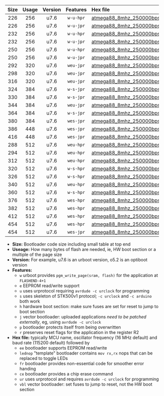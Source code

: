 |Size|Usage|Version|Features|Hex file|
|:-:|:-:|:-:|:-:|:--|
|226|256|u7.6|`w-u-hpr`|[atmega88_8mhz_250000bps_ur.hex](https://raw.githubusercontent.com/stefanrueger/urboot/main//atmega88_8mhz_250000bps_ur.hex)|
|226|256|u7.6|`w-u-jpr`|[atmega88_8mhz_250000bps_ur_vbl.hex](https://raw.githubusercontent.com/stefanrueger/urboot/main//atmega88_8mhz_250000bps_ur_vbl.hex)|
|232|256|u7.6|`w-u-hpr`|[atmega88_8mhz_250000bps_lednop_ur.hex](https://raw.githubusercontent.com/stefanrueger/urboot/main//atmega88_8mhz_250000bps_lednop_ur.hex)|
|232|256|u7.6|`w-u-jpr`|[atmega88_8mhz_250000bps_lednop_ur_vbl.hex](https://raw.githubusercontent.com/stefanrueger/urboot/main//atmega88_8mhz_250000bps_lednop_ur_vbl.hex)|
|250|256|u7.6|`w-u-hpr`|[atmega88_8mhz_250000bps_lednop_fr_ur.hex](https://raw.githubusercontent.com/stefanrueger/urboot/main//atmega88_8mhz_250000bps_lednop_fr_ur.hex)|
|250|256|u7.6|`w-u-jpr`|[atmega88_8mhz_250000bps_lednop_fr_ur_vbl.hex](https://raw.githubusercontent.com/stefanrueger/urboot/main//atmega88_8mhz_250000bps_lednop_fr_ur_vbl.hex)|
|292|320|u7.6|`weu-jpr`|[atmega88_8mhz_250000bps_ee_ur_vbl.hex](https://raw.githubusercontent.com/stefanrueger/urboot/main//atmega88_8mhz_250000bps_ee_ur_vbl.hex)|
|298|320|u7.6|`weu-jpr`|[atmega88_8mhz_250000bps_ee_lednop_ur_vbl.hex](https://raw.githubusercontent.com/stefanrueger/urboot/main//atmega88_8mhz_250000bps_ee_lednop_ur_vbl.hex)|
|316|320|u7.6|`weu-jpr`|[atmega88_8mhz_250000bps_ee_lednop_fr_ur_vbl.hex](https://raw.githubusercontent.com/stefanrueger/urboot/main//atmega88_8mhz_250000bps_ee_lednop_fr_ur_vbl.hex)|
|324|384|u7.6|`w-s-jpr`|[atmega88_8mhz_250000bps_vbl.hex](https://raw.githubusercontent.com/stefanrueger/urboot/main//atmega88_8mhz_250000bps_vbl.hex)|
|330|384|u7.6|`w-s-jpr`|[atmega88_8mhz_250000bps_lednop_vbl.hex](https://raw.githubusercontent.com/stefanrueger/urboot/main//atmega88_8mhz_250000bps_lednop_vbl.hex)|
|344|384|u7.6|`weu-jpr`|[atmega88_8mhz_250000bps_ee_lednop_fr_ce_ur_vbl.hex](https://raw.githubusercontent.com/stefanrueger/urboot/main//atmega88_8mhz_250000bps_ee_lednop_fr_ce_ur_vbl.hex)|
|364|384|u7.6|`w-s-jpr`|[atmega88_8mhz_250000bps_lednop_fr_vbl.hex](https://raw.githubusercontent.com/stefanrueger/urboot/main//atmega88_8mhz_250000bps_lednop_fr_vbl.hex)|
|380|384|u7.6|`wes-jpr`|[atmega88_8mhz_250000bps_ee_vbl.hex](https://raw.githubusercontent.com/stefanrueger/urboot/main//atmega88_8mhz_250000bps_ee_vbl.hex)|
|386|448|u7.6|`wes-jpr`|[atmega88_8mhz_250000bps_ee_lednop_vbl.hex](https://raw.githubusercontent.com/stefanrueger/urboot/main//atmega88_8mhz_250000bps_ee_lednop_vbl.hex)|
|416|448|u7.6|`wes-jpr`|[atmega88_8mhz_250000bps_ee_lednop_fr_vbl.hex](https://raw.githubusercontent.com/stefanrueger/urboot/main//atmega88_8mhz_250000bps_ee_lednop_fr_vbl.hex)|
|288|512|u7.6|`weu-hpr`|[atmega88_8mhz_250000bps_ee_ur.hex](https://raw.githubusercontent.com/stefanrueger/urboot/main//atmega88_8mhz_250000bps_ee_ur.hex)|
|294|512|u7.6|`weu-hpr`|[atmega88_8mhz_250000bps_ee_lednop_ur.hex](https://raw.githubusercontent.com/stefanrueger/urboot/main//atmega88_8mhz_250000bps_ee_lednop_ur.hex)|
|312|512|u7.6|`weu-hpr`|[atmega88_8mhz_250000bps_ee_lednop_fr_ur.hex](https://raw.githubusercontent.com/stefanrueger/urboot/main//atmega88_8mhz_250000bps_ee_lednop_fr_ur.hex)|
|320|512|u7.6|`w-s-hpr`|[atmega88_8mhz_250000bps.hex](https://raw.githubusercontent.com/stefanrueger/urboot/main//atmega88_8mhz_250000bps.hex)|
|326|512|u7.6|`w-s-hpr`|[atmega88_8mhz_250000bps_lednop.hex](https://raw.githubusercontent.com/stefanrueger/urboot/main//atmega88_8mhz_250000bps_lednop.hex)|
|340|512|u7.6|`weu-hpr`|[atmega88_8mhz_250000bps_ee_lednop_fr_ce_ur.hex](https://raw.githubusercontent.com/stefanrueger/urboot/main//atmega88_8mhz_250000bps_ee_lednop_fr_ce_ur.hex)|
|360|512|u7.6|`w-s-hpr`|[atmega88_8mhz_250000bps_lednop_fr.hex](https://raw.githubusercontent.com/stefanrueger/urboot/main//atmega88_8mhz_250000bps_lednop_fr.hex)|
|376|512|u7.6|`wes-hpr`|[atmega88_8mhz_250000bps_ee.hex](https://raw.githubusercontent.com/stefanrueger/urboot/main//atmega88_8mhz_250000bps_ee.hex)|
|382|512|u7.6|`wes-hpr`|[atmega88_8mhz_250000bps_ee_lednop.hex](https://raw.githubusercontent.com/stefanrueger/urboot/main//atmega88_8mhz_250000bps_ee_lednop.hex)|
|412|512|u7.6|`wes-hpr`|[atmega88_8mhz_250000bps_ee_lednop_fr.hex](https://raw.githubusercontent.com/stefanrueger/urboot/main//atmega88_8mhz_250000bps_ee_lednop_fr.hex)|
|454|512|u7.6|`wes-hpr`|[atmega88_8mhz_250000bps_ee_lednop_fr_ce.hex](https://raw.githubusercontent.com/stefanrueger/urboot/main//atmega88_8mhz_250000bps_ee_lednop_fr_ce.hex)|
|454|512|u7.6|`wes-jpr`|[atmega88_8mhz_250000bps_ee_lednop_fr_ce_vbl.hex](https://raw.githubusercontent.com/stefanrueger/urboot/main//atmega88_8mhz_250000bps_ee_lednop_fr_ce_vbl.hex)|

- **Size:** Bootloader code size including small table at top end
- **Useage:** How many bytes of flash are needed, ie, HW boot section or a multiple of the page size
- **Version:** For example, u7.6 is an urboot version, o5.2 is an optiboot version
- **Features:**
  + `w` urboot provides `pgm_write_page(sram, flash)` for the application at `FLASHEND-4+1`
  + `e` EEPROM read/write support
  + `u` uses urprotocol requiring `avrdude -c urclock` for programming
  + `s` uses skeleton of STK500v1 protocol; `-c urclock` and `-c arduino` both work
  + `h` hardware boot section: make sure fuses are set for reset to jump to boot section
  + `j` vector bootloader: uploaded applications *need to be patched externally*, eg, using `avrdude -c urclock`
  + `p` bootloader protects itself from being overwritten
  + `r` preserves reset flags for the application in the register R2
- **Hex file:** typically MCU name, oscillator frequency (16 MHz default) and baud rate (115200 default) followed by
  + `ee` bootloader supports EEPROM read/write
  + `lednop` "template" bootloader contains `mov rx,rx` nops that can be replaced to toggle LEDs
  + `fr` bootloader provides non-essential code for smoother error handing
  + `ce` bootloader provides a chip erase command
  + `ur` uses urprotocol and requires `avrdude -c urclock` for programming
  + `vbl` vector bootloader: set fuses to jump to reset, not the HW boot section
